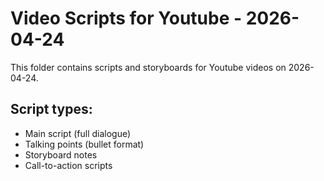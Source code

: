 # Video Scripts for Youtube - 2026-04-24

This folder contains scripts and storyboards for Youtube videos on 2026-04-24.

## Script types:
- Main script (full dialogue)
- Talking points (bullet format)
- Storyboard notes
- Call-to-action scripts
